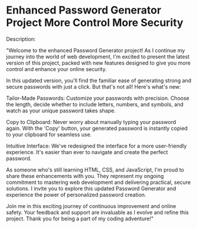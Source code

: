 # Enhanced Password Generator Project More Control More Security

Description:

"Welcome to the enhanced Password Generator project! As I continue my journey into the world of web development, I'm excited to present the latest version of this project, packed with new features designed to give you more control and enhance your online security.

In this updated version, you'll find the familiar ease of generating strong and secure passwords with just a click. But that's not all! Here's what's new:

Tailor-Made Passwords: Customize your passwords with precision. Choose the length, decide whether to include letters, numbers, and symbols, and watch as your unique password takes shape.

Copy to Clipboard: Never worry about manually typing your password again. With the 'Copy' button, your generated password is instantly copied to your clipboard for seamless use.

Intuitive Interface: We've redesigned the interface for a more user-friendly experience. It's easier than ever to navigate and create the perfect password.

As someone who's still learning HTML, CSS, and JavaScript, I'm proud to share these enhancements with you. They represent my ongoing commitment to mastering web development and delivering practical, secure solutions. I invite you to explore this updated Password Generator and experience the power of personalized password creation.

Join me in this exciting journey of continuous improvement and online safety. Your feedback and support are invaluable as I evolve and refine this project. Thank you for being a part of my coding adventure!"






